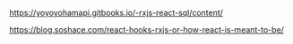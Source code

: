 
https://yoyoyohamapi.gitbooks.io/-rxjs-react-sql/content/

https://blog.soshace.com/react-hooks-rxjs-or-how-react-is-meant-to-be/
